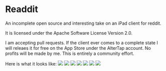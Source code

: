 Readdit
=======

An incomplete open source and interesting take on an iPad client for reddit.

It is licensed under the Apache Software License Version 2.0.

I am accepting pull requests. If the client ever comes to a complete state
I will releaes it for free on the App Store under the AlterTap account. No 
profits will be made by me. This is entirely a community effort.

Here is what it looks like:
<img src="http://i.imgur.com/6okblh.png">
<img src="http://i.imgur.com/6lddlh.jpg">
<img src="http://i.imgur.com/Tynozh.png">
<img src="http://i.imgur.com/D7XaIh.jpg">
<img src="http://i.imgur.com/AkbyFh.png">
<img src="http://i.imgur.com/a284uh.png">
<img src="http://i.imgur.com/7bP0Vh.jpg">

